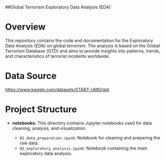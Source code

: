 ##Global Terrorism Exploratory Data Analysis (EDA)

# Overview

This repository contains the code and documentation for the Exploratory Data Analysis (EDA) on global terrorism. The analysis is based on the Global Terrorism Database (GTD) and aims to provide insights into patterns, trends, and characteristics of terrorist incidents worldwide.

# Data Source

https://www.kaggle.com/datasets/START-UMD/gtd


# Project Structure

- **notebooks:** This directory contains Jupyter notebooks used for data cleaning, analysis, and visualization.

  - `01_data_preparation.ipynb`: Notebook for cleaning and preparing the raw data.
  - `02_exploratory_analysis.ipynb`: Notebook containing the main exploratory data analysis.
